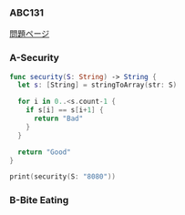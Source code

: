 ### ABC131
[問題ページ](https://atcoder.jp/contests/abc131/tasks)

### A-Security
```Swift
func security(S: String) -> String {
  let s: [String] = stringToArray(str: S)

  for i in 0..<s.count-1 {
    if s[i] == s[i+1] {
      return "Bad"
    }
  }

  return "Good"
}

print(security(S: "8080"))

```

### B-Bite Eating
```Swift

```